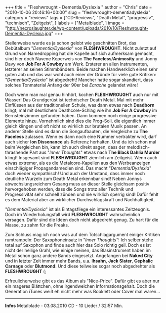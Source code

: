 +++
title = "Fleshwrought - Dementia/Dyslexia "
author = "Chris"
date = "2010-10-06 20:46:16+00:00"
slug = "fleshwrought-dementiadyslexia"
category = "reviews"
tags = ["CD-Reviews", "Death Metal", "progressiv", "technisch", "Zeitgeist", ]
labels = ["Metalblade", ]
image = "http://necroslaughter.de/wp-content/uploads/2010/10/Fleshwrought-Dementia-Dyslexia.jpg"
+++

Stellenweise wurde es ja schon gelobt wie geschnitten Brot, das Debütalbum "_Dementia/Dyslexia_" von **FLESHWROUGHT**. Nicht zuletzt auf Grund von Namedropping hat die Kapelle auf sich aufmerksam gemacht, sind hier doch Navene Koperweis von **The Faceless**/**Animosity** und Jonny Davy von **Job For A Cowboy** am Werk. Ersterer an allen Instrumenten, letzterer an seinen Stimmbändern.
Beide machen Handwerklich einen sehr guten Job und das war wohl auch einer der Gründe für viele gute Kritiken: "_Dementia/Dyslexia_" ist abgedreht! Mancher hatte sogar skandiert, dass solches Tonmaterial Anfang der 90er bei _Earache_ gelandet wäre!

Doch wenn man mal genau hinhört, kochen **FLESHWROUGHT** auch nur mit Wasser! Das Grundgerüst ist technischer Death Metal. Mal mit mehr Einflüssen aus der traditionellen Schule, was dann etwas nach **Deadborn** klingt, mal mit deutlichem Deathcore-Schlag wie ihn **Job For A Cowboy** im Bernsteinzimmer gefunden haben.
Dann kommen noch einige progressive Elemente hinzu. Vornehmlich sind dies die Prog-Soli, die eigentlich immer gleich klingen und oft nicht so wirklich zur brutalen Musik passen. An anderer Stelle sind es dann die Songaufbauten, die Vergleiche zu **The Faceless** zulassen. Wenn es dann noch eine Nummer vertrakter wird, darf auch sicher **Ion Dissonance** als Referenz herhalten. Und da ich schon mal beim Vergleichen bin, kann ich auch direkt sagen, dass der melodisch-thrashende Part aus "_Inner Thoughts_" etwas nach **The Black Dahlia Murder** klingt!
Insgesamt sind **FLESHWROUGHT** ziemlich am Zeitgeist. Wenn auch etwas extremer, als es die Metalcore-Kapellen aus den Werbeanzeigen einschlägiger Propagandamedien sind. Das macht "_Dementia/Dyslexia_" doch wieder sympathisch! Und auch der Umstand, dass immer noch deutliche Wurzeln zum Death Metal erkennbar sind! Neben Jonnys abwechslungsreichem Gesang muss an dieser Stelle gleichsam positiv hervorgehoben werden, dass die Songs trotz aller Technik und Progressivität sehr schnell zünden und nie wirklich sperrig sind! Dafür fehlt es dem Material aber an wirklicher Durchschlagskraft und Nachhaltigkeit.

"_Dementia/Dyslexia_" ist als Eintagsfliege ein interessantes Zeitzeugnis. Doch im Wiederholungsfall wird **FLESHWROUGHT** wahrscheinlich versagen. Dafür sind die Ideen doch nicht abgedreht genug. Zu hart für die Masse, zu zahm für die Freaks.

Zum Schluss mag ich noch was auf dem Totschlagargument einiger Kritiken rumtrampeln: Der Saxophoneinsatz in "_Inner Thoughts_"! Ich selber stehe total auf Saxophon und finde auch hier das Solo richtig geil. Doch es ist nicht der heilige Grahl, wie einige meinen, das Blasinstrument haben im Metal schon ganz andere Bands eingesetzt. Angefangen bei **Naked City** und in letzter Zeit immer mehr Bands, u.a. **Ihsahn**, **Jack Slater**, **Cephalic Carnage** oder **Blutmond**. Und diese teilweise sogar noch abgedrehter als **FLESHWROUGHT** (;

Erfreulicherweise gibt es das Album als "Nice-Price". Dafür gibt es aber nur ein mageres Blättchen, ohne irgendwelchen Informationsgehalt. Doch die Generation iTunes weiß eh nicht mehr was Booklett oder Cover mal waren...





---
**Infos**
Metalblade - 03.08.2010
CD - 10 Lieder / 32:57 Min.
